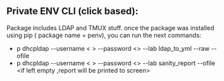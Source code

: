 Private ENV CLI (click based):
-----------------------------

Package includes LDAP and TMUX stuff.  once the package was installed using pip ( package name =
penv), you can run the next commands:

- p dhcpldap --username < > --password <> --lab <if different from Infi1> ldap_to_yml --raw --ofile
  <path to output file>
- p dhcpldap --username < > --password <> --lab <if different from Infi1> sanity_report --ofile <if
left empty ,report will be printed to screen>
